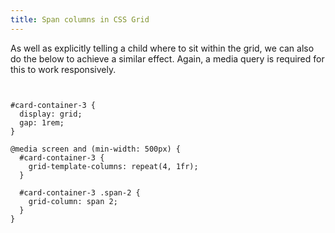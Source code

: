 ```yaml
---
title: Span columns in CSS Grid
---
```


As well as explicitly telling a child where to sit within the grid, we can also do the below to achieve a similar effect. Again, a media query is required for this to work responsively.

<pre>
<code class="language-css line-numbers"> 

#card-container-3 { 
  display: grid; 
  gap: 1rem; 
} 
  
@media screen and (min-width: 500px) { 
  #card-container-3 { 
    grid-template-columns: repeat(4, 1fr); 
  } 
  
  #card-container-3 .span-2 { 
    grid-column: span 2; 
  } 
}

</code>
</pre>

<div class="demo">
  <div id="card-container-3">
    <div class="card card-1 span-2"></div>
    <div class="card card-2"></div>
    <div class="card card-3"></div>
    <div class="card card-4"></div>
    <div class="card card-5"></div>
    <div class="card card-6 span-2"></div>
  </div>
</div>
